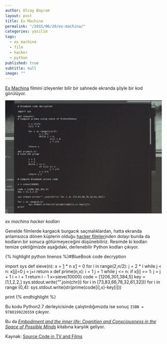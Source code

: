 ```yaml
---
author: Olcay Bayram
layout: post
title: Ex Machina
permalink: "/2015/06/20/ex-machina/"
categories: yazilim
tags: 
  - ex machina
  - film
  - hacker
  - python
published: true
subtitle: null
image: ""
---
```


[Ex Machina][1] filmini izleyenler bilir bir sahnede ekranda şöyle bir kod görülüyor.

[![ex machina hacker kodları](/wp-content/uploads/2015/06/1261624605864184746.jpg)][2]

_ex machina hacker kodları_

Genelde filmlerde kargacık burgacık saçmalıklardan, hatta ekranda anlamsızca dönen küplerin olduğu <a href="https://www.youtube.com/watch?v=pe6gGUR3Ga4" target="_blank">hacker filmleri</a>nden dolayı bunda da kodların bir sonuca götürmeyeceğini düşünebiliriz. Resimde ki kodları temize çektiğimizde aşağıdaki, derlenebilir Python kodları çıkıyor.

{% highlight python linenos %}#BlueBook code decryption

   import sys
   def sieve(n):
       x = [1] * n
       x[1] = 0
       for i in range(2,n/2):
               j = 2 * i
               while j &lt; n:
                       x[j]=0
                       j = j+i
       return x    def prime(n,x):
       i = 1
       j = 1
       while j &lt;= n:
               if x[i] == 1:
                       j = j + 1
               i = i + 1
       return i - 1
   x=sieve(10000)
   code = [1206,301,384,5]
   key =[1,1,2,2,]    sys.stdout.write(“”.join(chr(i) for i in [73,83,66,78,32,61,32]))
   for i in range (0,4):
       sys.stdout.write(str(prime(code[i],x)-key[i]))    

print
{% endhighlight %}

Bu kodu Python2.7 derleyicisinde çalıştırdığımızda ise sonuç `ISBN = 9780199226559` çıkıyor.

Bu da *<a href="http://www.amazon.com/Embodiment-inner-life-Cognition-Consciousness/dp/0199226555" target="_blank">Embodiment and the inner life: Cognition and Consciousness in the Space of Possible Minds</a>* kitabına karşılık geliyor.

Kaynak: <a href="http://moviecode.tumblr.com/" target="_blank">Source Code in TV and Films</a>

 [1]: http://exmachina-movie.com/
 [2]: http://otomatikmuhendis.com/wp-content/uploads/2015/06/exmachina_ekran.jpg
